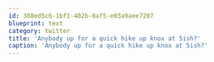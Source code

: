 ```yaml
---
id: 388ed5c6-1bf1-402b-8af5-e03a9aee7207
blueprint: text
category: twitter
title: 'Anybody up for a quick hike up knox at 5ish?'
caption: 'Anybody up for a quick hike up knox at 5ish?'
---
```

